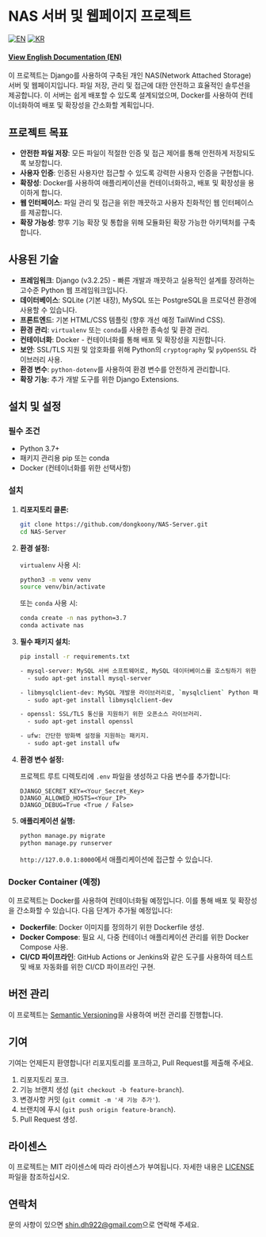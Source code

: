 # NAS 서버 및 웹페이지 프로젝트

[![EN](https://img.shields.io/badge/lang-en-blue.svg)](README.en.md) 
[![KR](https://img.shields.io/badge/lang-kr-red.svg)](README.md)

#### [View English Documentation (EN)](README.en.md)

이 프로젝트는 Django를 사용하여 구축된 개인 NAS(Network Attached Storage) 서버 및 웹페이지입니다. 파일 저장, 관리 및 접근에 대한 안전하고 효율적인 솔루션을 제공합니다. 이 서버는 쉽게 배포할 수 있도록 설계되었으며, Docker를 사용하여 컨테이너화하여 배포 및 확장성을 간소화할 계획입니다.

## 프로젝트 목표

- **안전한 파일 저장**: 모든 파일이 적절한 인증 및 접근 제어를 통해 안전하게 저장되도록 보장합니다.
- **사용자 인증**: 인증된 사용자만 접근할 수 있도록 강력한 사용자 인증을 구현합니다.
- **확장성**: Docker를 사용하여 애플리케이션을 컨테이너화하고, 배포 및 확장성을 용이하게 합니다.
- **웹 인터페이스**: 파일 관리 및 접근을 위한 깨끗하고 사용자 친화적인 웹 인터페이스를 제공합니다.
- **확장 가능성**: 향후 기능 확장 및 통합을 위해 모듈화된 확장 가능한 아키텍처를 구축합니다.

## 사용된 기술

- **프레임워크**: Django (v3.2.25) - 빠른 개발과 깨끗하고 실용적인 설계를 장려하는 고수준 Python 웹 프레임워크입니다.
- **데이터베이스**: SQLite (기본 내장), MySQL 또는 PostgreSQL을 프로덕션 환경에 사용할 수 있습니다.
- **프론트엔드**: 기본 HTML/CSS 템플릿 (향후 개선 예정 TailWind CSS).
- **환경 관리**: `virtualenv` 또는 `conda`를 사용한 종속성 및 환경 관리.
- **컨테이너화**: Docker - 컨테이너화를 통해 배포 및 확장성을 지원합니다.
- **보안**: SSL/TLS 지원 및 암호화를 위해 Python의 `cryptography` 및 `pyOpenSSL` 라이브러리 사용.
- **환경 변수**: `python-dotenv`를 사용하여 환경 변수를 안전하게 관리합니다.
- **확장 기능**: 추가 개발 도구를 위한 Django Extensions.

## 설치 및 설정

### 필수 조건

- Python 3.7+
- 패키지 관리용 pip 또는 conda
- Docker (컨테이너화를 위한 선택사항)

### 설치

1. **리포지토리 클론:**

    ```bash
    git clone https://github.com/dongkoony/NAS-Server.git
    cd NAS-Server
    ```

2. **환경 설정:**

    `virtualenv` 사용 시:

    ```bash
    python3 -m venv venv
    source venv/bin/activate
    ```

    또는 `conda` 사용 시:

    ```bash
    conda create -n nas python=3.7
    conda activate nas
    ```

3. **필수 패키지 설치:**

    ```bash
    pip install -r requirements.txt
    ```
    ```bash
    - mysql-server: MySQL 서버 소프트웨어로, MySQL 데이터베이스를 호스팅하기 위한 서버 패키지.
      - sudo apt-get install mysql-server
    
    - libmysqlclient-dev: MySQL 개발용 라이브러리로, `mysqlclient` Python 패키지가 MySQL 서버와 통신할 수 있도록 지원.
      - sudo apt-get install libmysqlclient-dev
    
    - openssl: SSL/TLS 통신을 지원하기 위한 오픈소스 라이브러리.
      - sudo apt-get install openssl
    
    - ufw: 간단한 방화벽 설정을 지원하는 패키지.
      - sudo apt-get install ufw
    ```

4. **환경 변수 설정:**

    프로젝트 루트 디렉토리에 `.env` 파일을 생성하고 다음 변수를 추가합니다:

    ```plaintext
    DJANGO_SECRET_KEY=<Your_Secret_Key>
    DJANGO_ALLOWED_HOSTS=<Your_IP>
    DJANGO_DEBUG=True <True / False>
    ```

5. **애플리케이션 실행:**

    ```bash
    python manage.py migrate
    python manage.py runserver
    ```

    `http://127.0.0.1:8000`에서 애플리케이션에 접근할 수 있습니다.

### Docker Container (예정)

이 프로젝트는 Docker를 사용하여 컨테이너화될 예정입니다. 이를 통해 배포 및 확장성을 간소화할 수 있습니다. 다음 단계가 추가될 예정입니다:

- **Dockerfile**: Docker 이미지를 정의하기 위한 Dockerfile 생성.
- **Docker Compose**: 필요 시, 다중 컨테이너 애플리케이션 관리를 위한 Docker Compose 사용.
- **CI/CD 파이프라인**: GitHub Actions or Jenkins와 같은 도구를 사용하여 테스트 및 배포 자동화를 위한 CI/CD 파이프라인 구현.

## 버전 관리

이 프로젝트는 [Semantic Versioning](https://semver.org/)을 사용하여 버전 관리를 진행합니다.

## 기여

기여는 언제든지 환영합니다! 리포지토리를 포크하고, Pull Request를 제출해 주세요.

1. 리포지토리 포크.
2. 기능 브랜치 생성 (`git checkout -b feature-branch`).
3. 변경사항 커밋 (`git commit -m '새 기능 추가'`).
4. 브랜치에 푸시 (`git push origin feature-branch`).
5. Pull Request 생성.

## 라이센스

이 프로젝트는 MIT 라이센스에 따라 라이센스가 부여됩니다. 자세한 내용은 [LICENSE](LICENSE) 파일을 참조하십시오.

## 연락처

문의 사항이 있으면 [shin.dh922@gmail.com](mailto:shin.dh922@gmail.com)으로 연락해 주세요.
